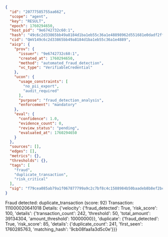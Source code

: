 ```json
{
  "id": "20777585755aa662",
  "scope": "agent",
  "key": "RESULT",
  "epoch": 1760294650,
  "host_pid": "9e6742732c60:1",
  "hash": "49c6c2d33865bb49a8184d1ba1eb55c36a1e48898962d551681e0dadf2ffa80f",
  "cid": "QmV149c6c2d33865bb49a8184d1ba1eb55c36a1e4889",
  "aicp": {
    "prov": {
      "issuer": "9e6742732c60:1",
      "created_at": 1760294650,
      "method": "automated_fraud_detection",
      "vc_type": "VerifiableCredential"
    },
    "ucon": {
      "usage_constraints": [
        "no_pii_export",
        "audit_required"
      ],
      "purpose": "fraud_detection_analysis",
      "enforcement": "mandatory"
    },
    "eval": {
      "confidence": 1.0,
      "evidence_count": 0,
      "review_status": "pending",
      "evaluated_at": 1760294650
    }
  },
  "sources": [],
  "edges": [],
  "metrics": {},
  "thresholds": {},
  "tags": [
    "fraud",
    "duplicate_transaction",
    "risk_critical"
  ],
  "sig": "f79cea085ab79a1f067877799a9c2c7bf8c4c1588984b50baadeb8b8ef2bca8c"
}
```

Fraud detected: duplicate_transaction (score: 92)
Transaction: 111000020641018
Details: {'velocity': {'fraud_detected': True, 'risk_score': 100, 'details': {'transaction_count': 242, 'threshold': 50, 'total_amount': 39134304, 'amount_threshold': 10000000}}, 'duplicate': {'fraud_detected': True, 'risk_score': 85, 'details': {'duplicate_count': 241, 'first_seen': 1760285763, 'matching_hash': '9cb08faa1a3d5c0e'}}}